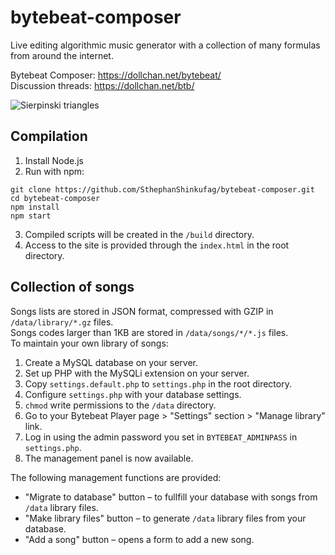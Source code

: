 # bytebeat-composer
Live editing algorithmic music generator with a collection of many formulas from around the internet.

Bytebeat Composer: https://dollchan.net/bytebeat/<br>
Discussion threads: https://dollchan.net/btb/

![Sierpinski triangles](https://github.com/user-attachments/assets/f8811437-c0d5-4f64-9ead-2fd621c18bb8)

## Compilation

1. Install Node.js
2. Run with npm:
```
git clone https://github.com/SthephanShinkufag/bytebeat-composer.git
cd bytebeat-composer
npm install
npm start
```
3. Compiled scripts will be created in the `/build` directory.<br>
4. Access to the site is provided through the `index.html` in the root directory.

## Collection of songs

Songs lists are stored in JSON format, compressed with GZIP in `/data/library/*.gz` files.<br>
Songs codes larger than 1KB are stored in `/data/songs/*/*.js` files.<br>
To maintain your own library of songs:

1. Create a MySQL database on your server.
2. Set up PHP with the MySQLi extension on your server.
3. Copy `settings.default.php` to `settings.php` in the root directory.
4. Configure `settings.php` with your database settings.
5. `chmod` write permissions to the `/data` directory.
6. Go to your Bytebeat Player page > "Settings" section > "Manage library" link.
7. Log in using the admin password you set in `BYTEBEAT_ADMINPASS` in `settings.php`.
8. The management panel is now available.

The following management functions are provided:
- "Migrate to database" button &ndash; to fullfill your database with songs from `/data` library files.
- "Make library files" button &ndash; to generate `/data` library files from your database.
- "Add a song" button &ndash; opens a form to add a new song.
